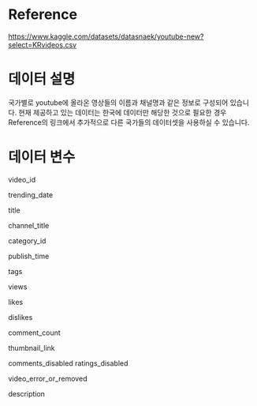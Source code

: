 # Reference

https://www.kaggle.com/datasets/datasnaek/youtube-new?select=KRvideos.csv

# 데이터 설명

국가별로 youtube에 올라온 영상들의 이름과 채널명과 같은 정보로 구성되어 있습니다. 현재 제공하고 있는 데이터는 한국에 데이터만 해당한 것으로 필요한 경우 Reference의 링크에서 추가적으로 다른 국가들의 데이터셋을 사용하실 수 있습니다.

# 데이터 변수

video_id	

trending_date

title

channel_title

category_id

publish_time

tags

views

likes

dislikes

comment_count

thumbnail_link

comments_disabled	ratings_disabled

video_error_or_removed

description
